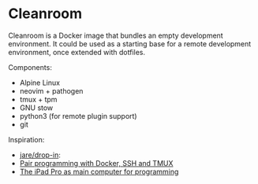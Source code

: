 # Cleanroom

Cleanroom is a Docker image that bundles an empty development environment. It could be used as a starting base for a remote development environment, once extended with dotfiles.

Components:

- Alpine Linux
- neovim + pathogen
- tmux + tpm
- GNU stow
- python3 (for remote plugin support)
- git

Inspiration:

- [jare/drop-in](https://github.com/JAremko/drop-in): 
- [Pair programming with Docker, SSH and TMUX](https://binarapps.com/blog/pair-programming-with-docker-ssh-and-tmux/)
- [The iPad Pro as main computer for programming](https://jann.is/ipad-pro-for-programming/)
